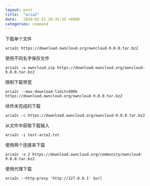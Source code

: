 ```yaml
---
layout: post
title:  "aria2"
date:   2020-02-21 20:35:35 +0800
categories: command
---
```


下载单个文件
```
aria2c https://download.owncloud.org/owncloud-9.0.0.tar.bz2
```

使用不同名字保存文件
```
aria2c -o owncloud.zip https://download.owncloud.org/owncloud-9.0.0.tar.bz2
```

限制下载带宽
```
aria2c --max-download-limit=500k https://download.owncloud.org/owncloud-9.0.0.tar.bz2
```

续传未完成的下载
```
aria2c -c https://download.owncloud.org/owncloud-9.0.0.tar.bz2
```

从文件中获取下载输入
```
aria2c -i test-aria2.txt
```

使用两个连接来下载
```
aria2c -x 2 https://download.owncloud.org/community/owncloud-9.0.0.tar.bz2
```

使用代理下载
```
aria2c --http-proxy 'http://127.0.0.1' $url
```



